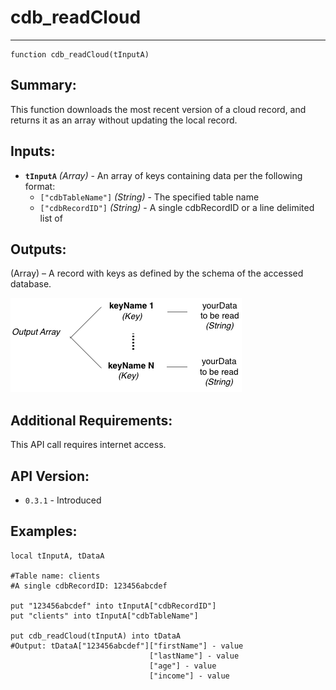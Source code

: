 # cdb_readCloud
---
```
function cdb_readCloud(tInputA)
```
## Summary:
This function downloads the most recent version of a cloud record, and returns it as an array without updating the local record.

## Inputs:
* **`tInputA`** *(Array)* - An array of keys containing data per the following format:
    * `["cdbTableName"]` *(String)* - The specified table name
    * `["cdbRecordID"]` *(String)* - A single cdbRecordID or a line delimited list of 

## Outputs:
(Array) – A record with keys as defined by the schema of the accessed database.

![Read output diagram](../chartimages/readOutputSingle.png)

## Additional Requirements:
This API call requires internet access.

## API Version:
* `0.3.1` - Introduced

## Examples:
```
local tInputA, tDataA

#Table name: clients
#A single cdbRecordID: 123456abcdef

put "123456abcdef" into tInputA["cdbRecordID"]
put "clients" into tInputA["cdbTableName"]
    
put cdb_readCloud(tInputA) into tDataA
#Output: tDataA["123456abcdef"]["firstName"] - value
							   ["lastName"] - value
							   ["age"] - value
							   ["income"] - value
```